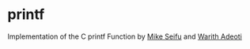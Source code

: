 # printf

Implementation of the C printf Function by [Mike Seifu](https://github.com/mickyse06) and [Warith Adeoti](https://github.com/SpecialDude)